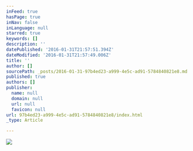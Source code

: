 ```yaml
---
inFeed: true
hasPage: true
inNav: false
inLanguage: null
starred: true
keywords: []
description: ''
datePublished: '2016-01-31T21:57:51.394Z'
dateModified: '2016-01-31T21:57:49.006Z'
title: ''
author: []
sourcePath: _posts/2016-01-31-97b4ed23-a999-4e5c-ad91-5784840821e8.md
published: true
authors: []
publisher:
  name: null
  domain: null
  url: null
  favicon: null
url: 97b4ed23-a999-4e5c-ad91-5784840821e8/index.html
_type: Article

---
```

![](https://s3-us-west-2.amazonaws.com/the-grid-img/p/a8c25f6423248ad2f6d4461fec75d7396de825ed.jpg)